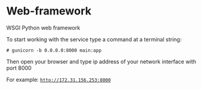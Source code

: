 # Web-framework
WSGI Python web framework

To start working with the service type a command at a terminal string:

<code># gunicorn -b 0.0.0.0:8000 main:app</code>

Then open your browser and type ip address of your network interface with port 8000

For example:
<code>http://172.31.156.253:8000</code>
